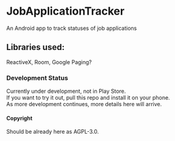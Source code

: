 # JobApplicationTracker
An Android app to track statuses of job applications

## Libraries used:
ReactiveX, Room, Google Paging?

### Development Status
Currently under development, not in Play Store.
<br>
If you want to try it out, pull this repo and install it on your phone.
<br>
As more development continues, more details here will arrive.

#### Copyright
Should be already here as AGPL-3.0.
